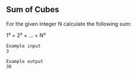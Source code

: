 ## Sum of Cubes

For the given integer N calculate the following sum:

1³ + 2³ + ... + N³

```
Example input
3

Example output
36
```
